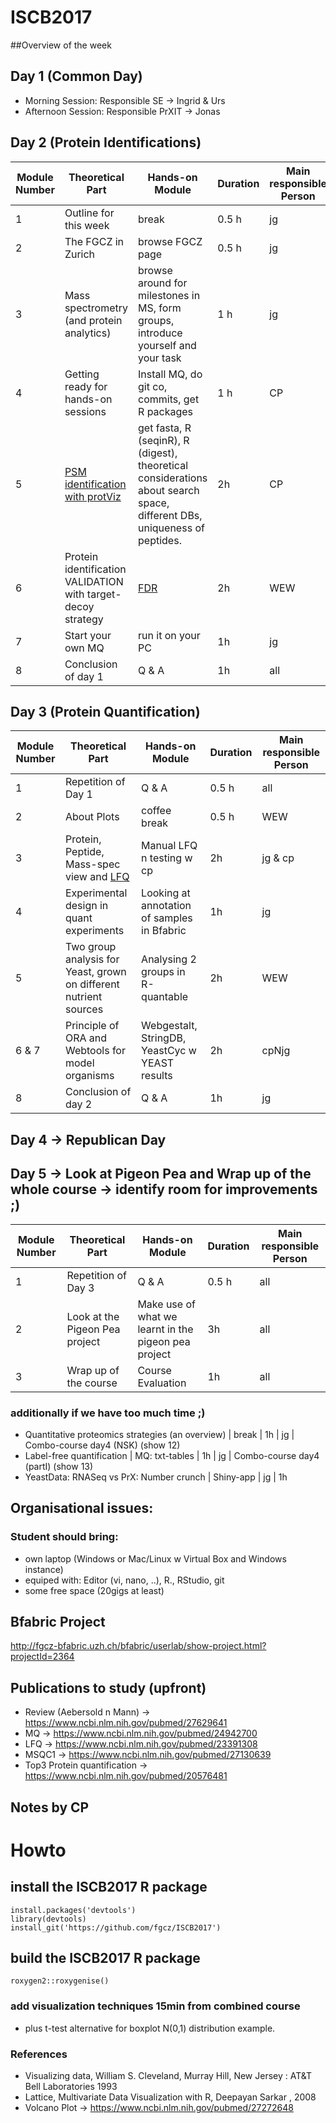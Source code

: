 # ISCB2017

##Overview of the week

## Day 1 (Common Day)

- Morning Session: Responsible SE -> Ingrid & Urs
- Afternoon Session: Responsible PrXIT -> Jonas




## Day 2 (Protein Identifications)

Module Number | Theoretical Part | Hands-on Module | Duration | Main responsible Person
------------ |------------ | ------------- | ------------- | ------------- 
1 | Outline for this week | break | 0.5 h | jg 
2 | The FGCZ in Zurich | browse FGCZ page | 0.5 h | jg
3 | Mass spectrometry (and protein analytics) | browse around for milestones in MS, form groups, introduce yourself and your task | 1 h | jg 
4 | Getting ready for hands-on sessions | Install MQ, do git co, commits, get R packages | 1 h | CP
5 | [PSM identification with protViz](vignettes/peakplot.Rmd) | get fasta, R (seqinR), R (digest), theoretical considerations about search space, different DBs, uniqueness of peptides.  | 2h | CP 
6 | Protein identification VALIDATION with target-decoy strategy | [FDR](vignettes/fdr.Rmd)  | 2h | WEW 
7 | Start your own MQ | run it on your PC | 1h | jg
8 | Conclusion of day 1 | Q & A | 1h | all



## Day 3 (Protein Quantification)

Module Number | Theoretical Part | Hands-on Module | Duration | Main responsible Person
------------ |------------ | ------------- | ------------- | ------------- 
1 | Repetition of Day 1 | Q & A | 0.5 h | all
2 | About Plots | coffee break | 0.5 h | WEW
3 | Protein, Peptide, Mass-spec view and [LFQ](vignettes/lfq.Rmd)  | Manual LFQ n testing w cp | 2h | jg & cp
4 | Experimental design in quant experiments | Looking at annotation of samples in Bfabric | 1h | jg
5 | Two group analysis for Yeast, grown on different nutrient sources | Analysing 2 groups in R-quantable | 2h | WEW
6 & 7 | Principle of ORA and Webtools for model organisms |  Webgestalt, StringDB, YeastCyc w YEAST results | 2h | cpNjg 
8 | Conclusion of day 2 | Q & A | 1h | jg 

## Day 4 -> Republican Day

## Day 5 -> Look at Pigeon Pea and Wrap up of the whole course -> identify room for improvements ;)

Module Number | Theoretical Part | Hands-on Module | Duration | Main responsible Person
------------ |------------ | ------------- | ------------- | ------------- 
1 | Repetition of Day 3 | Q & A | 0.5 h | all
2 | Look at the Pigeon Pea project | Make use of what we learnt in the pigeon pea project | 3h | all
3 | Wrap up of the course | Course Evaluation | 1h | all
 


### additionally if we have too much time ;)
- Quantitative proteomics strategies (an overview) | break | 1h | jg | Combo-course day4 (NSK) (show 12)
- Label-free quantification | MQ: txt-tables | 1h | jg | Combo-course day4 (partI) (show 13) 
- YeastData: RNASeq vs PrX: Number crunch | Shiny-app | jg | 1h



## Organisational issues:

### Student should bring:
- own laptop (Windows or Mac/Linux w Virtual Box and Windows instance)
- equiped with: Editor (vi, nano, ..), R., RStudio, git
- some free space (20gigs at least)

## Bfabric Project
http://fgcz-bfabric.uzh.ch/bfabric/userlab/show-project.html?projectId=2364


## Publications to study (upfront)
- Review (Aebersold n Mann) -> https://www.ncbi.nlm.nih.gov/pubmed/27629641
- MQ -> https://www.ncbi.nlm.nih.gov/pubmed/24942700
- LFQ -> https://www.ncbi.nlm.nih.gov/pubmed/23391308
- MSQC1 -> https://www.ncbi.nlm.nih.gov/pubmed/27130639
- Top3 Protein quantification -> https://www.ncbi.nlm.nih.gov/pubmed/20576481




## Notes by CP

# Howto 

## install the ISCB2017 R package

```{r}
install.packages('devtools')
library(devtools)
install_git('https://github.com/fgcz/ISCB2017')
```

## build the ISCB2017 R package

```{r}
roxygen2::roxygenise()
```

### add visualization techniques 15min from combined course 
- plus t-test alternative for boxplot N(0,1) distribution example. 

### References
- Visualizing data, William S. Cleveland, Murray Hill, New Jersey : AT&T Bell Laboratories 1993
- Lattice, Multivariate Data Visualization with R, Deepayan Sarkar , 2008
- Volcano Plot -> https://www.ncbi.nlm.nih.gov/pubmed/27272648


